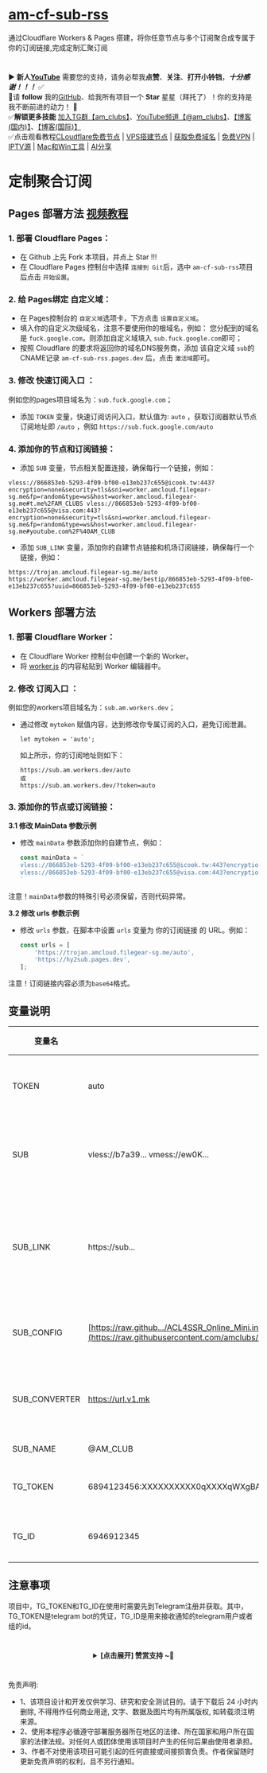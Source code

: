 # [am-cf-sub-rss](https://github.com/amclubs/am-cf-sub-rss)
通过Cloudflare Workers &amp; Pages 搭建，将你任意节点与多个订阅聚合成专属于你的订阅链接,完成定制汇聚订阅

#
▶️ **新人[YouTube](https://youtube.com/@am_clubs?sub_confirmation=1)** 需要您的支持，请务必帮我**点赞**、**关注**、**打开小铃铛**，***十分感谢！！！*** ✅
</br>🎁请 **follow** 我的[GitHub](https://github.com/amclubs)、给我所有项目一个 **Star** 星星（拜托了）！你的支持是我不断前进的动力！ 💖
</br>✅**解锁更多技能** [加入TG群【am_clubs】](https://t.me/am_clubs)、[YouTube频道【@am_clubs】](https://youtube.com/@am_clubs?sub_confirmation=1)、[【博客(国内)】](https://amclubss.com)、[【博客(国际)】](https://amclubs.blogspot.com) 
</br>✅点击观看教程[CLoudflare免费节点](https://www.youtube.com/playlist?list=PLGVQi7TjHKXbrY0Pk8gm3T7m8MZ-InquF) | [VPS搭建节点](https://www.youtube.com/playlist?list=PLGVQi7TjHKXaVlrHP9Du61CaEThYCQaiY) | [获取免费域名](https://www.youtube.com/playlist?list=PLGVQi7TjHKXZGODTvB8DEervrmHANQ1AR) | [免费VPN](https://www.youtube.com/playlist?list=PLGVQi7TjHKXY7V2JF-ShRSVwGANlZULdk) | [IPTV源](https://www.youtube.com/playlist?list=PLGVQi7TjHKXbkozDYVsDRJhbnNaEOC76w) | [Mac和Win工具](https://www.youtube.com/playlist?list=PLGVQi7TjHKXYBWu65yP8E08HxAu9LbCWm) | [AI分享](https://www.youtube.com/playlist?list=PLGVQi7TjHKXaodkM-mS-2Nwggwc5wRjqY)


# 定制聚合订阅 
## Pages 部署方法 [视频教程](https://youtu.be/YBO2hf96150)
### 1. 部署 Cloudflare Pages：
   - 在 Github 上先 Fork 本项目，并点上 Star !!!
   - 在 Cloudflare Pages 控制台中选择 `连接到 Git`后，选中 `am-cf-sub-rss`项目后点击 `开始设置`。

### 2. 给 Pages绑定 自定义域：
   - 在 Pages控制台的 `自定义域`选项卡，下方点击 `设置自定义域`。
   - 填入你的自定义次级域名，注意不要使用你的根域名，例如：
     您分配到的域名是 `fuck.google.com`，则添加自定义域填入 `sub.fuck.google.com`即可；
   - 按照 Cloudflare 的要求将返回你的域名DNS服务商，添加 该自定义域 `sub`的 CNAME记录 `am-cf-sub-rss.pages.dev` 后，点击 `激活域`即可。

### 3. 修改 快速订阅入口 ：

  例如您的pages项目域名为：`sub.fuck.google.com`；
   - 添加 `TOKEN` 变量，快速订阅访问入口，默认值为: `auto` ，获取订阅器默认节点订阅地址即 `/auto` ，例如 `https://sub.fuck.google.com/auto`

### 4. 添加你的节点和订阅链接：
   - 添加 `SUB` 变量，节点相关配置连接，确保每行一个链接，例如：
   ```
   vless://866853eb-5293-4f09-bf00-e13eb237c655@icook.tw:443?encryption=none&security=tls&sni=worker.amcloud.filegear-sg.me&fp=random&type=ws&host=worker.amcloud.filegear-sg.me#t.me%2FAM_CLUBS vless://866853eb-5293-4f09-bf00-e13eb237c655@visa.com:443?encryption=none&security=tls&sni=worker.amcloud.filegear-sg.me&fp=random&type=ws&host=worker.amcloud.filegear-sg.me#youtube.com%2F%40AM_CLUB
   ```
   - 添加 `SUB_LINK` 变量，添加你的自建节点链接和机场订阅链接，确保每行一个链接，例如：
   ```
   https://trojan.amcloud.filegear-sg.me/auto
   https://worker.amcloud.filegear-sg.me/bestip/866853eb-5293-4f09-bf00-e13eb237c655?uuid=866853eb-5293-4f09-bf00-e13eb237c655
   ```

## Workers 部署方法
### 1. 部署 Cloudflare Worker：

   - 在 Cloudflare Worker 控制台中创建一个新的 Worker。
   - 将 [worker.js](https://github.com/amclubs/am-cf-sub-rss/blob/main/_worker.js)  的内容粘贴到 Worker 编辑器中。


### 2. 修改 订阅入口 ：

  例如您的workers项目域名为：`sub.am.workers.dev`；
   - 通过修改 `mytoken` 赋值内容，达到修改你专属订阅的入口，避免订阅泄漏。
     ```
     let mytoken = 'auto';
     ```
     如上所示，你的订阅地址则如下：
     ```url
     https://sub.am.workers.dev/auto
     或
     https://sub.am.workers.dev/?token=auto
     ```


### 3. 添加你的节点或订阅链接：

**3.1 修改 MainData 参数示例**

 - 修改 `mainData` 参数添加你的自建节点，例如：
   
	```js
	const mainData = `
	vless://866853eb-5293-4f09-bf00-e13eb237c655@icook.tw:443?encryption=none&security=tls&sni=worker.amcloud.filegear-sg.me&fp=random&type=ws&host=worker.amcloud.filegear-sg.me#t.me%2FAM_CLUBS 
	vless://866853eb-5293-4f09-bf00-e13eb237c655@visa.com:443?encryption=none&security=tls&sni=worker.amcloud.filegear-sg.me&fp=random&type=ws&host=worker.amcloud.filegear-sg.me#youtube.com%2F%40AM_CLUB
	`
	```
注意！`mainData`参数的特殊引号必须保留，否则代码异常。



 **3.2 修改 urls 参数示例**
 
 - 修改 `urls` 参数，在脚本中设置 `urls` 变量为 你的订阅链接 的 URL。例如：

	```js
	const urls = [
		'https://trojan.amcloud.filegear-sg.me/auto',
 		'https://hy2sub.pages.dev',
	];
	```
注意！订阅链接内容必须为`base64`格式。


## 变量说明
| 变量名 | 示例 | 必填 | 备注 | YT |
|-----|-----|-----|-----|-----|
| TOKEN         | auto                                  |❌| 你专属订阅的入口，避免订阅泄漏                      | |
| SUB           | vless://b7a39... vmess://ew0K...      |❌| 节点相关配置连接，确保每行一个链接        | |
| SUB_LINK      | https://sub...                        |❌| 添加你的自建节点链接和机场订阅链接，确保每行一个链接          | |
| SUB_CONFIG    | [https://raw.github.../ACL4SSR_Online_Mini.ini](https://raw.githubusercontent.com/amclubs/ACL4SSR/main/Clash/config/ACL4SSR_Online_Full_MultiMode.ini) |❌| clash、singbox等 订阅转换配置文件  | |
| SUB_CONVERTER | https://url.v1.mk                     |❌| clash、singbox等 订阅转换后端的api地址                               | |
| SUB_NAME      | @AM_CLUB                              |❌| 订阅名称                                                     | |
| TG_TOKEN      | 6894123456:XXXXXXXXXX0qXXXXqWXgBA     |❌| 发送TG通知的机器人token                       | |
| TG_ID         | 6946912345                            |❌| 接收TG通知的账户数字ID                                       | |


## 注意事项
项目中，TG_TOKEN和TG_ID在使用时需要先到Telegram注册并获取。其中，TG_TOKEN是telegram bot的凭证，TG_ID是用来接收通知的telegram用户或者组的id。


# 
<center>
<details><summary><strong> [点击展开] 赞赏支持 ~🧧</strong></summary>
*我非常感谢您的赞赏和支持，它们将极大地激励我继续创新，持续产生有价值的工作。*

- **USDT-TRC20:** `TWTxUyay6QJN3K4fs4kvJTT8Zfa2mWTwDD`
- **TRX-TRC20:** `TWTxUyay6QJN3K4fs4kvJTT8Zfa2mWTwDD`

<div align="center"> 
  <img src="https://github.com/user-attachments/assets/e6cdc42a-6374-4722-b833-601738f72196" width="200"></br> 
  TRC10/TRC20扫码支付 
</div> 
</details>
</center>

 #
 免责声明:
 - 1、该项目设计和开发仅供学习、研究和安全测试目的。请于下载后 24 小时内删除, 不得用作任何商业用途, 文字、数据及图片均有所属版权, 如转载须注明来源。
 - 2、使用本程序必循遵守部署服务器所在地区的法律、所在国家和用户所在国家的法律法规。对任何人或团体使用该项目时产生的任何后果由使用者承担。
 - 3、作者不对使用该项目可能引起的任何直接或间接损害负责。作者保留随时更新免责声明的权利，且不另行通知。
 
